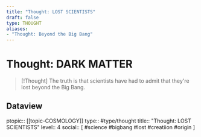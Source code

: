 ```yaml
---
title: "Thought: LOST SCIENTISTS"
draft: false
type: THOUGHT
aliases:
- "Thought: Beyond the Big Bang"
---
```

# Thought: DARK MATTER
> [!Thought]
> The truth is that scientists have had to admit that they're lost beyond the Big Bang.

## Dataview
ptopic:: [[topic-COSMOLOGY]]
type:: #type/thought
title:: "Thought: LOST SCIENTISTS"
level:: 4
social:: [ #science #bigbang #lost #creatiion #origin ]